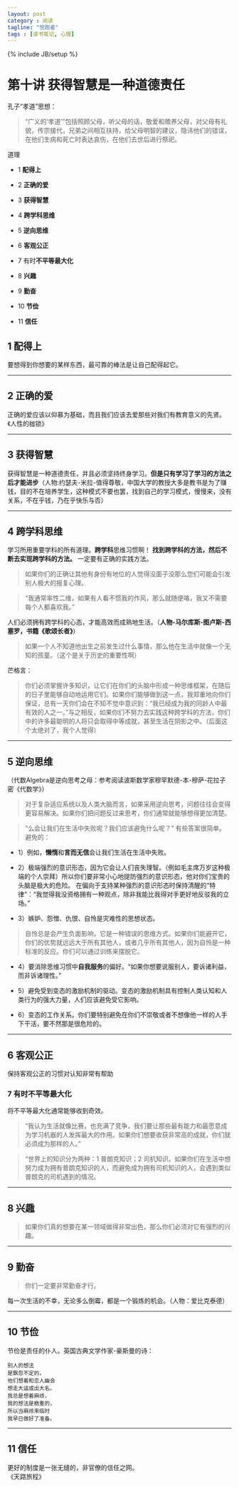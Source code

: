 ```yaml
---
layout: post
category : 阅读
tagline: "悦跑者"
tags : [读书笔记, 心理]
---
```

{% include JB/setup %}

# **第十讲** 获得智慧是一种道德责任

孔子“孝道”思想：

> “广义的‘孝道’”包括照顾父母，听父母的话，敬爱和赡养父母，对父母有礼貌，传宗接代，兄弟之间相互扶持，给父母明智的建议，隐讳他们的错误，在他们生病和死亡时表达哀伤，在他们去世后进行祭祀。

道理

- 1 **配得上**

- 2 **正确的爱**

- 3 **获得智慧**

- 4 **跨学科思维**

- 5 **逆向思维**

- 6 **客观公正**

- 7 有时**不平等最大化**

- 8 **兴趣**

- 9 **勤奋**

- 10 **节俭**

- 11 **信任**

 

## 1 **配得上**

要想得到你想要的某样东西，最可靠的棒法是让自己配得起它。

***

## 2 **正确的爱**

正确的爱应该以仰慕为基础，而且我们应该去爱那些对我们有教育意义的先贤。《人性的枷锁》

***

## 3 **获得智慧**

获得智慧是一种道德责任，并且必须坚持终身学习。**但是只有学习了学习的方法之后才能进步**（人物:约瑟夫-米拉-值得尊敬，中国大学的教授大多是教书是为了赚钱，目的不在培养学生，这种模式不要也罢，找到自己的学习模式，慢慢来，没有关系，不在乎钱，乃在乎快乐与否）

***

## 4 **跨学科思维**

学习所用重要学科的所有道理。**跨学科**思维习惯啊！ **找到跨学科的方法，然后不断去实现跨学科的方法。** 一定要有正确的实践方法。

> 如果你们的正确让其他有身份有地位的人觉得没面子没那么您们可能会引发别人极大的报复心理。

> “我通常率性二维，如果有人看不惯我的作风，那么就随便咯，我又不需要每个人都喜欢我。”

 

人们必须拥有跨学科的心态，才能高效而成熟地生活。（**人物-马尔库斯-图卢斯-西塞罗，书籍《歌颂长者》**）

> 如果一个人不知道他出生之前发生过什么事情，那么他在生活中就像一个无知的孩童。（这个是关于历史的重要性啊）

 

芒格言：

> 你们必须掌握许多知识，让它们在你们的头脑中形成一种思维框架，在随后的日子里能够自动地运用它们。如果你们能够做到这一点，我郑重地向你们保证，总有一天你们会在不知不觉中意识到：“我已经成为我的同龄人中最有效的人之一。”与之相反，如果你们不努力去实践这种跨学科的方法，你们中的许多最聪明的人将只会取得中等成就，甚至生活在阴影之中。（后面这个太绝对了，我个人觉得）

***

## 5 **逆向思维**

（代数Algebra是逆向思考之母：参考阅读波斯数学家穆罕默德-本-穆萨-花拉子密《代数学》）

> 对于复杂适应系统以及人类大脑而言，如果采用逆向思考，问题往往会变得更容易解决。如果你们把问题反过来思考，你们通常就能够想得更加清楚。

> “么会让我们在生活中失败呢？我们应该避免什么呢？” 有些答案很简单。避免的：

 

- 1）例如，**懒惰**和**言而无信**会让我们生活在生活中失败。

- 2）极端强烈的意识形态，因为它会让人们丧失理智。（例如毛主席万岁这种极端的个人崇拜）所以你们要非常小心地提防强烈的意识形态，他对你们宝贵的头脑是极大的危险。 在偏向于支持某种强烈的意识形态时保持清醒的“特律”：“我觉得我没资格拥有一种观点，除非我能比我得对手更好地反驳我的立场。”

- 3）嫉妒、怨憎、仇恨、自怜是灾难性的思想状态。

 

> 自怜总是会产生负面影响，它是一种错误的思维方式。如果你们能避开它，你们的优势就远远大于所有其他人，或者几乎所有其他人，因为自怜是一种标准的反应。你们可以通过训练来摆脱它。

 

- 4）要消除思维习惯中**自我服务**的偏好。“如果你想要说服别人，要诉诸利益，而非诉诸理性。”

- 5）避免受到变态的激励机制的驱动。变态的激励机制具有控制人类认知和人类行为的强大力量，人们应该避免受它影响。

- 6）变态的工作关系。你们要特别避免在你们不崇敬或者不想像他一样的人手下干活，要不然那是很危险的。

*** 

## 6 **客观公正**

保持客观公正的习惯对认知非常有帮助

### 7 有时**不平等最大化**

将不平等最大化通常能够收到奇效。

> “我认为生活就像比赛，也充满了竞争，我们要让那些最有能力和最愿意成为学习机器的人发挥最大的作用。如果你们想要收获非常高的成就，你们就必须成为那样的人。”

> “世界上的知识分为两种：1 普朗克知识；2 司机知识。如果你们在生活中想努力成为拥有普朗克知识的人，而避免成为拥有司机知识的人，会遇到类似普朗克的司机遇到的情况。

*** 

## 8 **兴趣**

> 如果你们真的想要在某一领域做得非常出色，那么你们必须对它有强烈的兴趣。

***

## 9 **勤奋**

> 你们一定要非常勤奋才行。

每一次生活的不幸，无论多么倒霉，都是一个锻炼的机会。（人物：爱比克泰德）

***

## 10 **节俭**

节俭是责任的仆人。英国古典文学作家-豪斯曼的诗：

	别人的想法  
	是飘忽不定的，  
	他们想着和恋人幽会  
	想走大运或出大名。  
	我总是想着麻烦，  
	我的想法是稳重的，  
	所以当麻烦来临时  
	我早已做好了准备。

***

## 11 **信任**

更好的制度是一张无缝的，非官僚的信任之网。  
《天路旅程》
